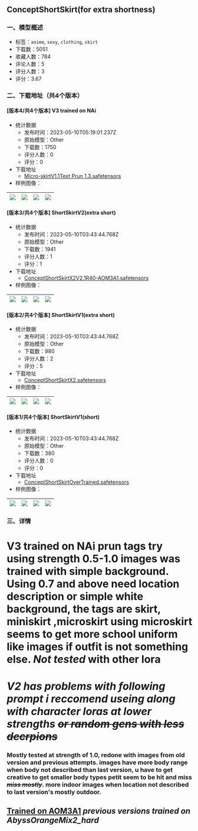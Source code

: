 ## ConceptShortSkirt(for extra shortness)
### 一、模型概述

- 标签：`anime`, `sexy`, `clothing`, `skirt`
- 下载数：5051
- 收藏人数：784
- 评论人数：5
- 评分人数：3
- 评分：3.67

### 二、下载地址（共4个版本）

#### [版本4/共4个版本] V3 trained on NAi

- 统计数据
  - 发布时间：2023-05-10T05:19:01.237Z
  - 原始模型：Other
  - 下载数：1750
  - 评分人数：0
  - 评分：0
- 下载地址
  - [Micro-skirtV1.1Text Prun 1.3.safetensors](https://civitai.com/api/download/models/66833)
- 样例图像：

| <img src="https://image.civitai.com/xG1nkqKTMzGDvpLrqFT7WA/72db940a-7481-4dd2-85c6-93e20cdba867/width=450/742852.jpeg" /> | <img src="https://image.civitai.com/xG1nkqKTMzGDvpLrqFT7WA/16aaf38f-2208-4ce5-adce-b8a82d58da67/width=450/742835.jpeg" /> | <img src="https://image.civitai.com/xG1nkqKTMzGDvpLrqFT7WA/7ec1d131-aa27-4c90-8277-e906897ea5f3/width=450/742442.jpeg" /> | <img src="https://image.civitai.com/xG1nkqKTMzGDvpLrqFT7WA/15859627-ed5a-4a86-8a62-ce2598e8d366/width=450/742444.jpeg" /> |
| ---- | ---- | ---- | ---- |

#### [版本3/共4个版本] ShortSkirtV2(extra short)

- 统计数据
  - 发布时间：2023-05-10T03:43:44.768Z
  - 原始模型：Other
  - 下载数：1941
  - 评分人数：1
  - 评分：1
- 下载地址
  - [ConceptShortSkirtX2V2.1R40-AOM3A1.safetensors](https://civitai.com/api/download/models/20654)
- 样例图像：

| <img src="https://image.civitai.com/xG1nkqKTMzGDvpLrqFT7WA/8081b095-2089-4f93-0bb1-c15a2f145300/width=450/236587.jpeg" /> | <img src="https://image.civitai.com/xG1nkqKTMzGDvpLrqFT7WA/d3eae398-efb1-4a8d-d1a4-d9b8e60a6900/width=450/236586.jpeg" /> | <img src="https://image.civitai.com/xG1nkqKTMzGDvpLrqFT7WA/c4f83e5b-d393-4e1f-7f5f-bd7bce2dad00/width=450/236555.jpeg" /> | <img src="https://image.civitai.com/xG1nkqKTMzGDvpLrqFT7WA/08ce14f1-8757-47bd-f178-5ca944dcaa00/width=450/236556.jpeg" /> |
| ---- | ---- | ---- | ---- |

#### [版本2/共4个版本] ShortSkirtV1(extra short)

- 统计数据
  - 发布时间：2023-05-10T03:43:44.768Z
  - 原始模型：Other
  - 下载数：980
  - 评分人数：2
  - 评分：5
- 下载地址
  - [ConceptShortSkirtX2.safetensors](https://civitai.com/api/download/models/19104)
- 样例图像：

| <img src="https://image.civitai.com/xG1nkqKTMzGDvpLrqFT7WA/1c983eae-acdc-4853-a2f6-fe625d475b00/width=450/199984.jpeg" /> | <img src="https://image.civitai.com/xG1nkqKTMzGDvpLrqFT7WA/b211db54-3d67-4107-fff2-47838659e300/width=450/199994.jpeg" /> | <img src="https://image.civitai.com/xG1nkqKTMzGDvpLrqFT7WA/a3d91d65-6104-4b3a-823a-b9bb867eec00/width=450/199993.jpeg" /> | <img src="https://image.civitai.com/xG1nkqKTMzGDvpLrqFT7WA/573b9d60-66cb-4173-d8f4-5f74e60eb400/width=450/199992.jpeg" /> |
| ---- | ---- | ---- | ---- |

#### [版本1/共4个版本] ShortSkirtV1(short)

- 统计数据
  - 发布时间：2023-05-10T03:43:44.768Z
  - 原始模型：Other
  - 下载数：380
  - 评分人数：0
  - 评分：0
- 下载地址
  - [ConceptShortSkirtOverTrained.safetensors](https://civitai.com/api/download/models/19125)
- 样例图像：

| <img src="https://image.civitai.com/xG1nkqKTMzGDvpLrqFT7WA/fb04b796-27c4-4f3a-f1f1-3d12cfe2fd00/width=450/200277.jpeg" /> | <img src="https://image.civitai.com/xG1nkqKTMzGDvpLrqFT7WA/9886dab8-95f6-496a-b3a3-098021e00b00/width=450/200276.jpeg" /> | <img src="https://image.civitai.com/xG1nkqKTMzGDvpLrqFT7WA/0fbc59e6-5763-4582-7a1e-f5b93d045100/width=450/200275.jpeg" /> | <img src="https://image.civitai.com/xG1nkqKTMzGDvpLrqFT7WA/bd3f51cd-af27-4e55-7591-adb7fd48be00/width=450/200274.jpeg" /> |
| ---- | ---- | ---- | ---- |


### 三、详情
<h1>V3 trained on NAi prun tags try using strength 0.5-1.0 images was trained with simple background. Using 0.7 and above need location description or simple white background, the tags are skirt, miniskirt ,microskirt using microskirt seems to get more school uniform like images if outfit is not something else. <strong><em>Not tested</em></strong> with other lora</h1><h1><strong><em>V2 has problems with following prompt i reccomend useing along with character loras at lower strengths <s>or random gens with less decrpions</s></em></strong></h1><h3>Mostly tested at strength of 1.0, redone with images from old version and previous attempts. images have more body range when body not described than last version, u have to get creative to get smaller body types petit seem to be hit and miss <em><s>miss mostly</s></em>. more indoor images when location not described to last version's mostly outdoor.</h3><p></p><h2><strong><u>Trained on AOM3A1</u> <em>previous versions trained</em> <em>on</em> <em>AbyssOrangeMix2_hard</em></strong></h2>